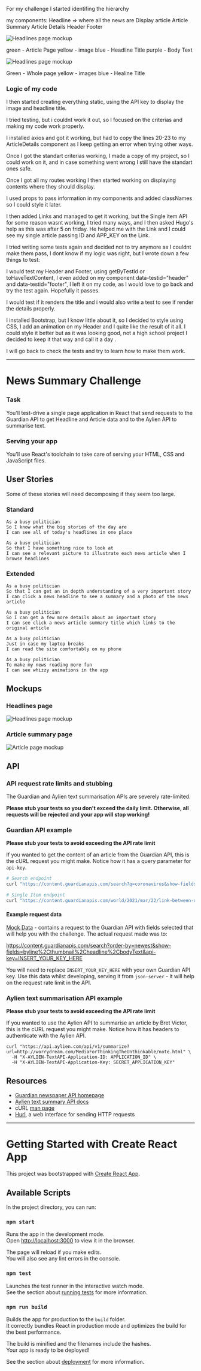 For my challenge I started identifing the hierarchy 

my components:
Headline => where all the news are
Display article
Article Summary
Article Details
Header 
Footer


![Headlines page mockup](images/news-summary-project-article-page-mockup.png)

green - Article Page
yellow - image
blue - Headline Title
purple - Body Text

![Headlines page mockup](images/news-summary-project-headlines-page-mockup.png)

Green - Whole page
yellow - images
blue - Healine Title 


### Logic of my code 

I then started creating everything static, using the API key to display the image and headline title.

I tried testing, but i couldnt work it out, so I focused on the criterias and making my code work properly.


I installed axios and got it working, but had to copy the lines 20-23 to my ArticleDetails component as I keep getting an error when trying other ways.

Once I got the standart criterias working, I made a copy of my project, so I could work on it, and in case something went wrong I still have the standart ones safe.

Once I got all my routes working I then started working on displaying contents where they should display.

I used props to pass information in my components and added classNames so I could style it later.

I then added Links and managed to get it working, but the Single item API for some reason wasnt working, I tried many ways, and I then asked Hugo's help as this was after 5 on friday. He helped me with the Link and I could see my single article passing ID and APP_KEY on the Link.

I tried writing some tests again and decided not to try anymore as I couldnt make them pass, I dont know if my logic was right, but I wrote down a few things to test:

I would test my Header and Footer, using getByTestId or toHaveTextContent, I even added on my component data-testid="header" and data-testid="footer", I left it on my code, as I would love to go back and try the test again. Hopefully it passes.

I would test if it renders the title and i would also write a test to see if render the details properly.

I installed Bootstrap, but I know little about it, so I decided to style using CSS, I add an animation on my Header and I quite like the result of it all. I could style it better but as it was looking good, not a high school project I decided to keep it that way and call it a day .

I will go back to check the tests and try to learn how to make them work.

------------------------



# News Summary Challenge

### Task

You'll test-drive a single page application in React that send requests to the Guardian API to get Headline and Article data and to the Aylien API to summarise text. 

### Serving your app

You'll use React's toolchain to take care of serving your HTML, CSS and JavaScript files.  

## User Stories

Some of these stories will need decomposing if they seem too large.

### Standard
```
As a busy politician
So I know what the big stories of the day are
I can see all of today's headlines in one place
```

```
As a busy politician
So that I have something nice to look at
I can see a relevant picture to illustrate each news article when I browse headlines
```

### Extended

```
As a busy politician
So that I can get an in depth understanding of a very important story
I can click a news headline to see a summary and a photo of the news article
```

```
As a busy politician
So I can get a few more details about an important story
I can see click a news article summary title which links to the original article
```

```
As a busy politician
Just in case my laptop breaks
I can read the site comfortably on my phone
```

```
As a busy politician
To make my news reading more fun
I can see whizzy animations in the app
```

## Mockups

### Headlines page

![Headlines page mockup](/images/news-summary-project-headlines-page-mockup.png)

### Article summary page

![Article page mockup](/images/news-summary-project-article-page-mockup.png)

## API

### API request rate limits and stubbing

The Guardian and Aylien text summarisation APIs are severely rate-limited.

**Please stub your tests so you don't exceed the daily limit.  Otherwise, all requests will be rejected and your app will stop working!**

### Guardian API example

**Please stub your tests to avoid exceeding the API rate limit**

If you wanted to get the content of an article from the Guardian API, this is the cURL request you might make.  Notice how it has a query parameter for `api-key`.

```sh
# Search endpoint
curl "https://content.guardianapis.com/search?q=coronavirus&show-fields=body&api-key=API_KEY"
```
```sh
# Single Item endpoint
curl "https://content.guardianapis.com/world/2021/mar/22/link-between-diabetes-and-coronavirus-infections?show-fields=body&api-key=API_KEY"
```

#### Example request data

[Mock Data](./mockNewsData.json) - contains a request to the Guardian API with fields selected that will help you with the challenge.  The actual request made was to:

https://content.guardianapis.com/search?order-by=newest&show-fields=byline%2Cthumbnail%2Cheadline%2CbodyText&api-key=INSERT_YOUR_KEY_HERE

You will need to replace `INSERT_YOUR_KEY_HERE` with your own Guardian API key.  Use this data whilst developing, serving it from `json-server` - it will help on the request rate limit in the API.

### Aylien text summarisation API example

**Please stub your tests to avoid exceeding the API rate limit**

If you wanted to use the Aylien API to summarise an article by Bret Victor, this is the cURL request you might make.  Notice how it has headers to authenticate with the Aylien API.

```
curl "https://api.aylien.com/api/v1/summarize?url=http://worrydream.com/MediaForThinkingTheUnthinkable/note.html" \
  -H "X-AYLIEN-TextAPI-Application-ID: APPLICATION_ID" \
  -H "X-AYLIEN-TextAPI-Application-Key: SECRET_APPLICATION_KEY"
```

## Resources

* [Guardian newspaper API homepage](http://open-platform.theguardian.com/documentation/)
* [Aylien text summary API docs](http://docs.aylien.com/docs/summarize)
* cURL [man page](https://curl.haxx.se/docs/manpage.html)
* [Hurl](https://www.hurl.it/), a web interface for sending HTTP requests

---

# Getting Started with Create React App

This project was bootstrapped with [Create React App](https://github.com/facebook/create-react-app).

## Available Scripts

In the project directory, you can run:

### `npm start`

Runs the app in the development mode.\
Open [http://localhost:3000](http://localhost:3000) to view it in the browser.

The page will reload if you make edits.\
You will also see any lint errors in the console.

### `npm test`

Launches the test runner in the interactive watch mode.\
See the section about [running tests](https://facebook.github.io/create-react-app/docs/running-tests) for more information.

### `npm run build`

Builds the app for production to the `build` folder.\
It correctly bundles React in production mode and optimizes the build for the best performance.

The build is minified and the filenames include the hashes.\
Your app is ready to be deployed!

See the section about [deployment](https://facebook.github.io/create-react-app/docs/deployment) for more information.




